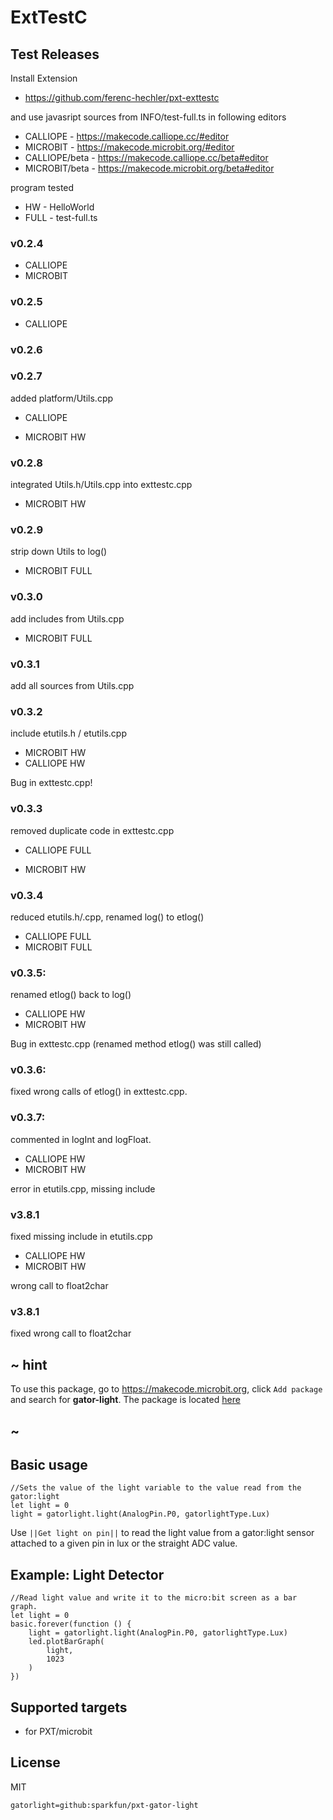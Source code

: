 # ExtTestC

## Test Releases

Install Extension
 
* https://github.com/ferenc-hechler/pxt-exttestc

and use javasript sources from INFO/test-full.ts in following editors

* CALLIOPE - https://makecode.calliope.cc/#editor
* MICROBIT - https://makecode.microbit.org/#editor
* CALLIOPE/beta - https://makecode.calliope.cc/beta#editor
* MICROBIT/beta - https://makecode.microbit.org/beta#editor

program tested

* HW - HelloWorld
* FULL - test-full.ts

### v0.2.4
 
+ CALLIOPE
+ MICROBIT

### v0.2.5
 
+ CALLIOPE

### v0.2.6

### v0.2.7

added platform/Utils.cpp

+ CALLIOPE
- MICROBIT HW 

### v0.2.8

integrated Utils.h/Utils.cpp into exttestc.cpp

- MICROBIT HW

### v0.2.9

strip down Utils to log()

+ MICROBIT FULL

### v0.3.0

add includes from Utils.cpp

+ MICROBIT FULL

### v0.3.1

add all sources from Utils.cpp


### v0.3.2

include etutils.h / etutils.cpp

- MICROBIT HW
- CALLIOPE HW

Bug in exttestc.cpp!

### v0.3.3

removed duplicate code in exttestc.cpp

+ CALLIOPE FULL
- MICROBIT HW

### v0.3.4

reduced etutils.h/.cpp, renamed log() to etlog()

+ CALLIOPE FULL
+ MICROBIT FULL

### v0.3.5:

renamed etlog() back to log()

- CALLIOPE HW
- MICROBIT HW

Bug in exttestc.cpp (renamed method etlog() was still called)

### v0.3.6:

fixed wrong calls of etlog() in exttestc.cpp.


### v0.3.7: 

commented in logInt and logFloat.

- CALLIOPE HW
- MICROBIT HW

error in etutils.cpp, missing include <stdarg>

### v3.8.1

fixed missing include <stdarg> in etutils.cpp

- CALLIOPE HW
- MICROBIT HW

wrong call to float2char

### v3.8.1

fixed wrong call to float2char



## ~ hint

To use this package, go to https://makecode.microbit.org, click ``Add package`` and search for **gator-light**. The package is located [here](https://makecode.microbit.org/pkg/sparkfun/pxt-gator-light)

## ~

## Basic usage

```blocks
//Sets the value of the light variable to the value read from the gator:light
let light = 0
light = gatorlight.light(AnalogPin.P0, gatorlightType.Lux)
```

Use ``||Get light on pin||`` to read the light value from a gator:light sensor attached to a given pin in lux or the straight ADC value.

## Example: Light Detector

```blocks
//Read light value and write it to the micro:bit screen as a bar graph.
let light = 0
basic.forever(function () {
    light = gatorlight.light(AnalogPin.P0, gatorlightType.Lux)
    led.plotBarGraph(
        light,
        1023
    )
})
```

## Supported targets

* for PXT/microbit

## License

MIT

```package
gatorlight=github:sparkfun/pxt-gator-light
